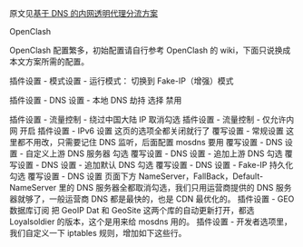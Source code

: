原文见[基于 DNS 的内网透明代理分流方案](https://songchenwen.com/tproxy-split-by-dns/)

OpenClash

OpenClash 配置繁多，初始配置请自行参考 OpenClash 的 wiki，下面只说换成本文方案所需的配置。

插件设置 - 模式设置 - 运行模式： 切换到 Fake-IP（增强）模式

插件设置 - DNS 设置 - 本地 DNS 劫持 选择 禁用

插件设置 - 流量控制 - 绕过中国大陆 IP 取消勾选
插件设置 - 流量控制 - 仅允许内网 开启
插件设置 - IPv6 设置 这页的选项全都关闭就行了
覆写设置 - 常规设置 这里都不用改，只需要记住 DNS 监听，后面配置 mosdns 要用
覆写设置 - DNS 设置 - 自定义上游 DNS 服务器 勾选
覆写设置 - DNS 设置 - 追加上游 DNS 勾选
覆写设置 - DNS 设置 - 追加默认 DNS 勾选
覆写设置 - DNS 设置 - Fake-IP 持久化 勾选
覆写设置 - DNS 设置 页面下方 NameServer，FallBack，Default-NameServer 里的 DNS 服务器全都取消勾选，我们只用运营商提供的 DNS 服务器就够了，一般运营商 DNS 都是最快的，也是 CDN 最优化的。
插件设置 - GEO 数据库订阅 把 GeoIP Dat 和 GeoSite 这两个库的自动更新打开，都选 Loyalsoldier 的版本，这个是用来给 mosdns 用的。
插件设置 - 开发者选项里，我们自定义一下 iptables 规则，增加如下这些行。
